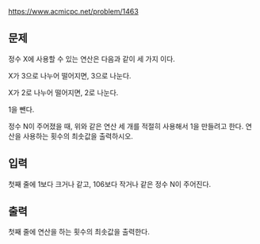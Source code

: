 https://www.acmicpc.net/problem/1463

## 문제
정수 X에 사용할 수 있는 연산은 다음과 같이 세 가지 이다.

X가 3으로 나누어 떨어지면, 3으로 나눈다.

X가 2로 나누어 떨어지면, 2로 나눈다.

1을 뺀다.

정수 N이 주어졌을 때, 위와 같은 연산 세 개를 적절히 사용해서 1을 만들려고 한다. 연산을 사용하는 횟수의 최솟값을 출력하시오.

## 입력
첫째 줄에 1보다 크거나 같고, 106보다 작거나 같은 정수 N이 주어진다.

## 출력
첫째 줄에 연산을 하는 횟수의 최솟값을 출력한다.
